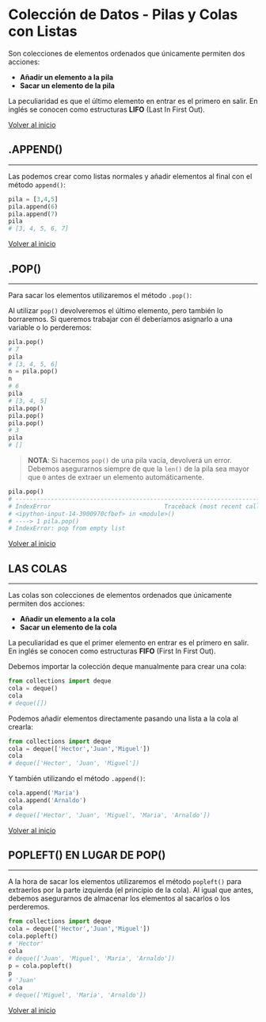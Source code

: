 # Colección de Datos - Pilas y Colas con Listas

Son colecciones de elementos ordenados que únicamente permiten dos acciones:

* **Añadir un elemento a la pila**
* **Sacar un elemento de la pila**

La peculiaridad es que el último elemento en entrar es el primero en salir. En inglés se conocen como estructuras **LIFO** (Last In First Out).

[Volver al inicio](#-colección-de-datos---pilas-y-colas-con-listas)

## .APPEND()

---------------------------------------------------------------------------

Las podemos crear como listas normales y añadir elementos al final con el método `append()`:

```python
pila = [3,4,5]
pila.append(6)
pila.append(7)
pila
# [3, 4, 5, 6, 7]
```

[Volver al inicio](#-colección-de-datos---pilas-y-colas-con-listas)

## .POP()

---------------------------------------------------------------------------

Para sacar los elementos utilizaremos el método `.pop()`:

Al utilizar `pop()` devolveremos el último elemento, pero también lo borraremos. Si queremos trabajar con él deberíamos asignarlo a una variable o lo perderemos:

```python
pila.pop()
# 7
pila
# [3, 4, 5, 6]
n = pila.pop()
n
# 6
pila
# [3, 4, 5]
pila.pop()
pila.pop()
pila.pop()
# 3
pila
# []
```

> **NOTA**: Si hacemos `pop()` de una pila vacía, devolverá un error. Debemos asegurarnos siempre de que la `len()` de la pila sea mayor que `0` antes de extraer un elemento automáticamente.

```python
pila.pop()
# ---------------------------------------------------------------------------
# IndexError                                Traceback (most recent call last)
# <ipython-input-14-3900970cfbef> in <module>()
# ----> 1 pila.pop()
# IndexError: pop from empty list
```

[Volver al inicio](#-colección-de-datos---pilas-y-colas-con-listas)

## LAS COLAS

---------------------------------------------------------------------------

Las colas son colecciones de elementos ordenados que únicamente permiten dos acciones:

* **Añadir un elemento a la cola**
* **Sacar un elemento de la cola**

La peculiaridad es que el primer elemento en entrar es el primero en salir. En inglés se conocen como estructuras **FIFO** (First In First Out).

Debemos importar la colección deque manualmente para crear una cola:

```python
from collections import deque
cola = deque()
cola
# deque([])
```

Podemos añadir elementos directamente pasando una lista a la cola al crearla:

```python
from collections import deque
cola = deque(['Hector','Juan','Miguel'])
cola
# deque(['Hector', 'Juan', 'Miguel'])
```

Y también utilizando el método `.append()`:

```python
cola.append('Maria')
cola.append('Arnaldo')
cola
# deque(['Hector', 'Juan', 'Miguel', 'Maria', 'Arnaldo'])
```

[Volver al inicio](#-colección-de-datos---pilas-y-colas-con-listas)

## POPLEFT() EN LUGAR DE POP()

---------------------------------------------------------------------------

A la hora de sacar los elementos utilizaremos el método `popleft()` para extraerlos por la parte izquierda (el principio de la cola). Al igual que antes, debemos asegurarnos de almacenar los elementos al sacarlos o los perderemos.

```python
from collections import deque
cola = deque(['Hector','Juan','Miguel'])
cola.popleft()
# 'Hector'
cola
# deque(['Juan', 'Miguel', 'Maria', 'Arnaldo'])
p = cola.popleft()
p
# 'Juan'
cola
# deque(['Miguel', 'Maria', 'Arnaldo'])
```

[Volver al inicio](#-colección-de-datos---pilas-y-colas-con-listas)